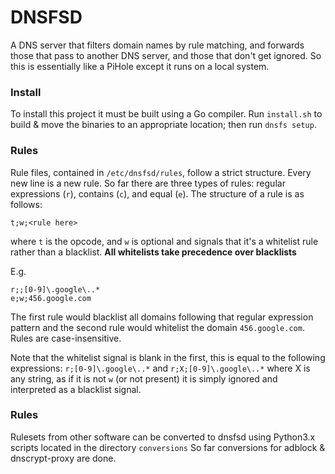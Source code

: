 # DNSFSD
A DNS server that filters domain names by rule matching, and forwards those that pass to another DNS server, and those that don't get ignored. So this is essentially like a PiHole except it runs on a local system.

### Install
To install this project it must be built using a Go compiler. Run `install.sh` to build & move the binaries to an appropriate location; then run `dnsfs setup`.

### Rules
Rule files, contained in `/etc/dnsfsd/rules`, follow a strict structure. Every new line is a new rule. So far there are three types of rules: regular expressions (`r`), contains (`c`), and equal (`e`). The structure of a rule is as follows:
```
t;w;<rule here>
```
where `t` is the opcode, and `w` is optional and signals that it's a whitelist rule rather than a blacklist. **All whitelists take precedence over blacklists**

E.g.
```
r;;[0-9]\.google\..*
e;w;456.google.com
```
The first rule would blacklist all domains following that regular expression pattern and the second rule would whitelist the domain `456.google.com`. Rules are case-insensitive.

Note that the whitelist signal is blank in the first, this is equal to the following expressions: `r;[0-9]\.google\..*` and `r;X;[0-9]\.google\..*` where X is any string, as if it is not `w` (or not present) it is simply ignored and interpreted as a blacklist signal.

### Rules
Rulesets from other software can be converted to dnsfsd using Python3.x scripts located in the directory `conversions`
So far conversions for adblock & dnscrypt-proxy are done.